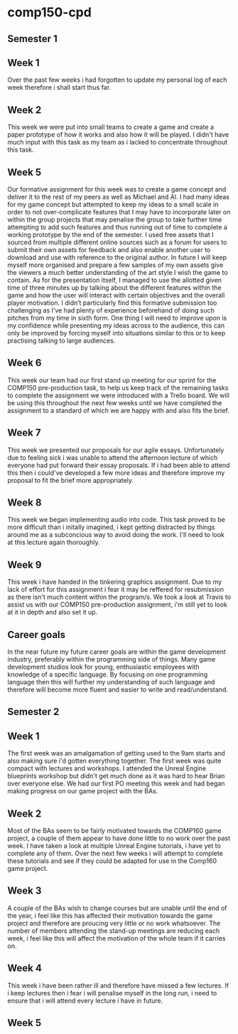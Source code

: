 # comp150-cpd

## Semester 1

## Week 1

Over the past few weeks i had forgotten to update my personal log of each week therefore i shall start thus far.

## Week 2
This week we were put into small teams to create a game and create a paper prototype of how it works and also how it will be played. I didn't have much input with this task as my team as i lacked to concentrate throughout this task. 

## Week 5
Our formative assignment for this week was to create a game concept and deliver it to the rest of my peers as well as Michael and Al. I had many ideas for my game concept but attempted to keep my ideas to a small scale in order to not over-complicate features that I may have to incorporate later on within the group projects that may penalise the group to take further time attempting to add such features and thus running out of time to complete a working prototype by the end of the semester. I used free assets that I sourced from multiple different online sources such as a forum for users to submit their own assets for feedback and also enable another user to download and use with reference to the original author. In future I will keep myself more organised and prepare a few samples of my own assets give the viewers a much better understanding of the art style I wish the game to contain. As for the presentation itself, I managed to use the allotted given time of three minutes up by talking about the different features within the game and how the user will interact with certain objectives and the overall player motivation.  I didn’t particularly find this formative submission too challenging as I’ve had plenty of experience beforehand of doing such pitches from my time in sixth form. One thing I will need to improve upon is my confidence while presenting my ideas across to the audience, this can only be improved by forcing myself into situations similar to this or to keep practising talking to large audiences. 

## Week 6
This week our team had our first stand up meeting for our sprint for the COMP150 pre-production task, to help us keep track of the remaining tasks to complete the assignment we were introduced with a Trello board. We will be using this throughout the next few weeks until we have completed the assignment to a standard of which we are happy with and also fits the brief. 

## Week 7
This week we presented our proposals for our agile essays. Unfortunately due to feeling sick i was unable to attend the afternoon lecture of which everyone had put forward their essay proposals. If i had been able to attend this then i could've developed a few more ideas and therefore improve my proposal to fit the brief more appropriately. 

## Week 8
This week we began implementing audio into code. This task proved to be more difficult than i initally imagined, i kept getting distracted by things around me as a subconcious way to avoid doing the work. I'll need to look at this lecture again thoroughly.

## Week 9
This week i have handed in the tinkering graphics assignment. Due to my lack of effort for this assignment i fear it may be reffered for resubmission as there isn't much content within the program/s. We took a look at Travis to assist us with our COMP150 pre-production assignment, i'm still yet to look at it in depth and also set it up. 

## Career goals
In the near future my future career goals are within the game development industry, preferably within the programming side of things. Many game development studios look for young, enthusiastic employees with knowledge of a specific language. By focusing on one programming language then this will further my understanding of such language and therefore will become more fluent and easier to write and read/understand. 

## Semester 2

## Week 1
The first week was an amalgamation of getting used to the 9am starts and also making sure i'd gotten everything together. The first week was quite compact with lectures and workshops. I attended the Unreal Engine blueprints workshop but didn't get much done as it was hard to hear Brian over everyone else. We had our first PO meeting this week and had began making progress on our game project with the BAs.

## Week 2
Most of the BAs seem to be fairly motivated towards the COMP160 game project, a couple of them appear to have done little to no work over the past week. I have taken a look at multiple Unreal Engine tutorials, i have yet to complete any of them. Over the next few weeks i will attempt to complete these tutorials and see if they could be adapted for use in the Comp160 game project. 

## Week 3
A couple of the BAs wish to change courses but are unable until the end of the year, i feel like this has affected their motivation towards the game project and therefore are proucing very little or no work whatsoever. The number of members attending the stand-up meetings are reducing each week, i feel like this will affect the motivation of the whole team if it carries on. 

## Week 4
This week i have been rather ill and therefore have missed a few lectures. If i keep lectures then i fear i will penalise myself in the long run, i need to ensure that i will attend every lecture i have in future. 

## Week 5
